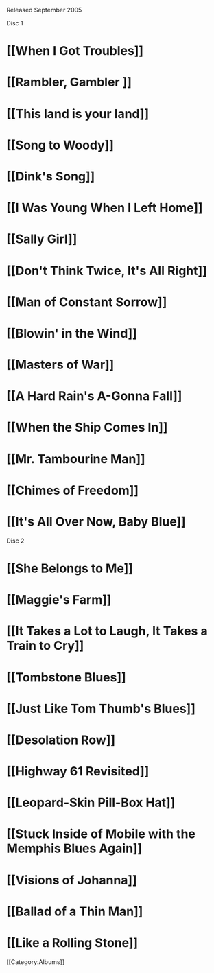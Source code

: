 <p class="recdate">Released September  2005</p>

Disc 1

# [[When I Got Troubles]]
# [[Rambler, Gambler ]]
# [[This land is your land]]
# [[Song to Woody]]
# [[Dink's Song]]
# [[I Was Young When I Left Home]]
# [[Sally Girl]]
# [[Don't Think Twice, It's All Right]]
# [[Man of Constant Sorrow]]
# [[Blowin' in the Wind]]
# [[Masters of War]]
# [[A Hard Rain's A-Gonna Fall]]
# [[When the Ship Comes In]]
# [[Mr. Tambourine Man]]
# [[Chimes of Freedom]]
# [[It's All Over Now, Baby Blue]]

Disc 2

# [[She Belongs to Me]]
# [[Maggie's Farm]]
# [[It Takes a Lot to Laugh, It Takes a Train to Cry]]
# [[Tombstone Blues]]
# [[Just Like Tom Thumb's Blues]]
# [[Desolation Row]]
# [[Highway 61 Revisited]]
# [[Leopard-Skin Pill-Box Hat]]
# [[Stuck Inside of Mobile with the Memphis Blues Again]]
# [[Visions of Johanna]]
# [[Ballad of a Thin Man]]
# [[Like a Rolling Stone]]

[[Category:Albums]]